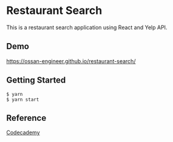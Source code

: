 # Restaurant Search

This is a restaurant search application using React and Yelp API.

## Demo

https://ossan-engineer.github.io/restaurant-search/

## Getting Started

```
$ yarn
$ yarn start
```

## Reference

[Codecademy](https://www.codecademy.com/pro/intensive/build-frontend-web-apps-from-scratch)

